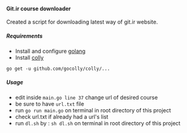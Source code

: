 #### Git.ir course downloader

Created a script for downloading latest way of git.ir website.

##### Requirements
- Install and configure [golang](https://golang.org/)
- Install [colly](http://go-colly.org/docs/introduction/install/)

`go get -u github.com/gocolly/colly/...`

##### Usage
- edit inside `main.go line 37` change url of desired course
- be sure to have `url.txt` file
- run `go run main.go` on terminal in root directory of this project
- check url.txt if already had a url's list
- run `dl.sh` by : `sh dl.sh` on terminal in root directory of this project
